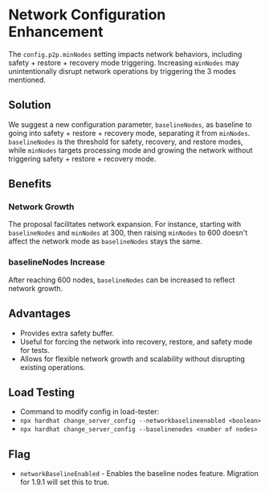 # Network Configuration Enhancement

The `config.p2p.minNodes` setting impacts network behaviors, including safety + restore + recovery mode triggering. Increasing `minNodes` may unintentionally disrupt network operations by triggering the 3 modes mentioned.

## Solution

We suggest a new configuration parameter, `baselineNodes`, as baseline to going into safety + restore + recovery mode, separating it from `minNodes`. `baselineNodes` is the threshold for safety, recovery, and restore modes, 
while `minNodes` targets processing mode and growing the network without triggering safety + restore + recovery mode.

## Benefits

### Network Growth

The proposal facilitates network expansion. For instance, starting with `baselineNodes` and `minNodes` at 300, then raising `minNodes` to 600 doesn't affect the network mode as `baselineNodes` stays the same.

### baselineNodes Increase

After reaching 600 nodes, `baselineNodes` can be increased to reflect network growth.

## Advantages

- Provides extra safety buffer.
- Useful for forcing the network into recovery, restore, and safety mode for tests.
- Allows for flexible network growth and scalability without disrupting existing operations.

## Load Testing
- Command to modify config in load-tester: 
- `npx hardhat change_server_config --networkbaselineenabled <boolean>`
- `npx hardhat change_server_config --baselinenodes <number of nodes>`

## Flag 
- `networkBaselineEnabled` - Enables the baseline nodes feature. Migration for 1.9.1 will set this to true.
